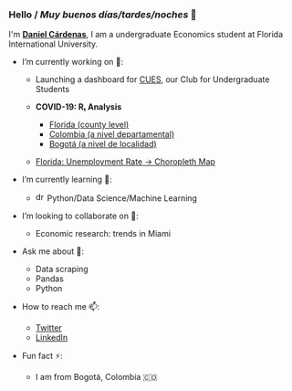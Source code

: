 ### Hello / _Muy buenos días/tardes/noches_ 👋

I'm [**Daniel Cárdenas**](https://danielcs88.github.io/index.html), I am a undergraduate Economics student at Florida International University.

- I’m currently working on 🔭:

  - Launching a dashboard for [CUES](http://instagram.com/cuesatfiu), our Club for Undergraduate Students
  - **COVID-19: Rₜ Analysis**

    - [Florida (county level)](https://danielcs88.github.io/covid-19.html)
    - [Colombia (a nivel departamental)](https://danielcs88.github.io/Colombia%20R_t.html)
    - [Bogotá (a nivel de localidad)](https://danielcs88.github.io/Bogota_Rt.html)

  - [Florida: Unemployment Rate -> Choropleth Map](https://danielcs88.github.io/cues/flMay2020_unemp_map.html)

- I’m currently learning 🌱:

  - <img src="https://upload.wikimedia.org/wikipedia/commons/c/c3/Python-logo-notext.svg" alt="drawing" width="16"/> Python/Data Science/Machine Learning

- I’m looking to collaborate on 👯:

  - Economic research: trends in Miami

- Ask me about 💬:

  - Data scraping
  - Pandas
  - Python

- How to reach me 📫:

  - [Twitter](https://twitter.com/DanielCardenas_)
  - [LinkedIn](https://www.linkedin.com/in/danielcs88/)

- Fun fact ⚡:
  - I am from Bogotá, Colombia 🇨🇴

<!-- - 😄 Pronouns: ...-->
<!--- 🤔 I’m looking for help with: -->
